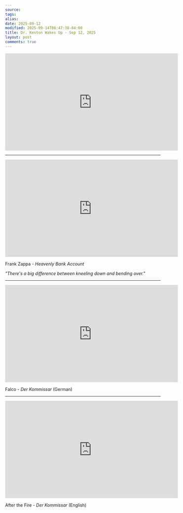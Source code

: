 ```yaml
---
source:
tags:
alias:
date: 2025-09-12
modified: 2025-09-14T08:47:38-04:00
title: Dr. Kenton Wakes Up - Sep 12, 2025
layout: post
comments: true
---
```


  

<iframe width="560" height="315" src="https://www.youtube.com/embed/BiUvBsWqp4A" title="YouTube video player" frameborder="0" allow="accelerometer; autoplay; clipboard-write; encrypted-media; gyroscope; picture-in-picture; web-share" allowfullscreen></iframe>

<!-- <img src="{{site.baseurl}}/images/[REPLACE]" width="560"> -->

---

<iframe width="560" height="315" src="https://www.youtube.com/embed/3-9zrUvTqFw?si=9UfMYOQ6Sm6Bmij8" title="YouTube video player" frameborder="0" allow="accelerometer; autoplay; clipboard-write; encrypted-media; gyroscope; picture-in-picture; web-share" referrerpolicy="strict-origin-when-cross-origin" allowfullscreen></iframe>

Frank Zappa - *Heavenly Bank Account*

*"There's a big difference between kneeling down and bending over."*

---

<iframe width="560" height="315" src="https://www.youtube.com/embed/8-bgiiTxhzM?si=7LOEgYr86dmMxFWO" title="YouTube video player" frameborder="0" allow="accelerometer; autoplay; clipboard-write; encrypted-media; gyroscope; picture-in-picture; web-share" referrerpolicy="strict-origin-when-cross-origin" allowfullscreen></iframe>

Falco - *Der Kommissar* (German)


---


<iframe width="560" height="315" src="https://www.youtube.com/embed/vBfFDTPPlaM?si=Drw501hnXi2fyqR5" title="YouTube video player" frameborder="0" allow="accelerometer; autoplay; clipboard-write; encrypted-media; gyroscope; picture-in-picture; web-share" referrerpolicy="strict-origin-when-cross-origin" allowfullscreen></iframe>

After the Fire - *Der Kommissar* (English)
